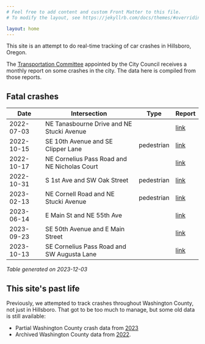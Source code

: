 ```yaml
---
# Feel free to add content and custom Front Matter to this file.
# To modify the layout, see https://jekyllrb.com/docs/themes/#overriding-theme-defaults

layout: home
---
```


This site is an attempt to do real-time tracking of car crashes in Hillsboro, Oregon.

The [Transportation Committee](https://www.hillsboro-oregon.gov/our-city/commissions-committees-boards) appointed by the City Council receives a monthly report on some crashes in the city. The data here is compiled from those reports.


## Fatal crashes

| Date | Intersection | Type | Report |
| --- | --- | --- | --- |
| 2022-07-03 | NE Tanasbourne Drive and NE Stucki Avenue |  | [link](https://hillsboro-oregon.civicweb.net/document/46501/TC%20Crash%20Report%20Memo%207.21.pdf) |
| 2022-10-15 | SE 10th Avenue and SE Clipper Lane | pedestrian | [link](https://hillsboro-oregon.civicweb.net/document/50837/TC%20Crash%20Report%20Memo%2010.15.22.pdf) |
| 2022-10-17 | NE Cornelius Pass Road and NE Nicholas Court |  | [link](https://hillsboro-oregon.civicweb.net/document/51927/TC%20Crash%20Report%20Memo%2011.9.22.pdf) |
| 2022-10-31 | S 1st Ave and SW Oak Street | pedestrian | [link](https://hillsboro-oregon.civicweb.net/document/51927/TC%20Crash%20Report%20Memo%2011.9.22.pdf) |
| 2023-02-13 | NE Cornell Road and NE Stucki Avenue | pedestrian | [link](https://hillsboro-oregon.civicweb.net/document/57390/TC%20Crash%20Report%20Memo%204.25.23.pdf) |
| 2023-06-14 | E Main St and NE 55th Ave |  | [link](https://hillsboro-oregon.civicweb.net/document/60479/TC%20Crash%20Report%20Memo%207.25.23.pdf) |
| 2023-09-23 | SE 50th Avenue and E Main Street |  | [link](https://hillsboro-oregon.civicweb.net/document/164356/TC%20Crash%20Report%20Memo%2010.24.23.pdf) |
| 2023-10-13 | SE Cornelius Pass Road and SW Augusta Lane |  | [link](https://hillsboro-oregon.civicweb.net/document/164356/TC%20Crash%20Report%20Memo%2010.24.23.pdf) |

*Table generated on 2023-12-03*

## This site's past life

Previously, we attempted to track crashes throughout Washington County, not just in Hillsboro. That got to be too much to manage, but some old data is still available:

- Partial Washington County crash data from [2023](washington-county/)
- Archived Washington County data from [2022](washington-county/fatalities2022/).
